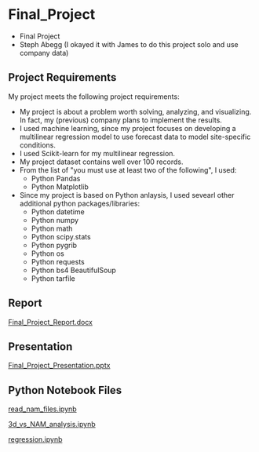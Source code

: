 # Final_Project
- Final Project
- Steph Abegg (I okayed it with James to do this project solo and use company data)

## Project Requirements

My project meets the following project requirements:

- My project is about a problem worth solving, analyzing, and visualizing. In fact, my (previous) company plans to implement the results.
- I used machine learning, since my project focuses on developing a multilinear regression model to use forecast data to model site-specific conditions.
- I used Scikit-learn for my multilinear regression.
- My project dataset contains well over 100 records.
- From the list of "you must use at least two of the following", I used:
  - Python Pandas
  - Python Matplotlib
- Since my project is based on Python anlaysis, I used sevearl other additional python packages/libraries:
  - Python datetime
  - Python numpy
  - Python math
  - Python scipy.stats
  - Python pygrib
  - Python os
  - Python requests
  - Python bs4 BeautifulSoup
  - Python tarfile

## Report

[Final_Project_Report.docx](Final_Project_Report.docx)

## Presentation

[Final_Project_Presentation.pptx](Final_Project_Presentation.pptx)

## Python Notebook Files

[read_nam_files.ipynb](Python/read_nam_files.ipynb)

[3d_vs_NAM_analysis.ipynb](Python/3d_vs_NAM_analysis.ipynb)

[regression.ipynb](Python/regression.ipynb)

